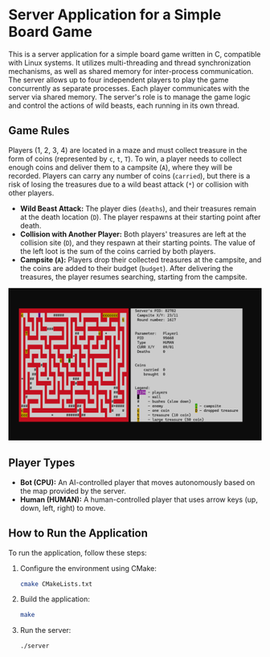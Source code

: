 
# Server Application for a Simple Board Game

This is a server application for a simple board game written in C, compatible with Linux systems. It utilizes multi-threading and thread synchronization mechanisms, as well as shared memory for inter-process communication. The server allows up to four independent players to play the game concurrently as separate processes. Each player communicates with the server via shared memory. The server's role is to manage the game logic and control the actions of wild beasts, each running in its own thread.

## Game Rules

Players (1, 2, 3, 4) are located in a maze and must collect treasure in the form of coins (represented by `c`, `t`, `T`). To win, a player needs to collect enough coins and deliver them to a campsite (`A`), where they will be recorded. Players can carry any number of coins (`carried`), but there is a risk of losing the treasures due to a wild beast attack (`*`) or collision with other players.

- **Wild Beast Attack:** The player dies (`deaths`), and their treasures remain at the death location (`D`). The player respawns at their starting point after death.
- **Collision with Another Player:** Both players' treasures are left at the collision site (`D`), and they respawn at their starting points. The value of the left loot is the sum of the coins carried by both players.
- **Campsite (`A`):** Players drop their collected treasures at the campsite, and the coins are added to their budget (`budget`). After delivering the treasures, the player resumes searching, starting from the campsite.

![alt text](server.png)
## Player Types

- **Bot (CPU):** An AI-controlled player that moves autonomously based on the map provided by the server.
- **Human (HUMAN):** A human-controlled player that uses arrow keys (up, down, left, right) to move.

## How to Run the Application

To run the application, follow these steps:

1. Configure the environment using CMake:
   ```bash
   cmake CMakeLists.txt
   ```

2. Build the application:
   ```bash
   make
   ```

3. Run the server:
   ```bash
   ./server
   ```
